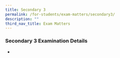 ```yaml
---
title: Secondary 3
permalink: /for-students/exam-matters/secondary3/
description: ""
third_nav_title: Exam Matters
---
```

### Secondary 3 Examination Details

*